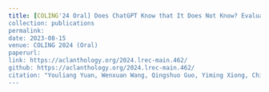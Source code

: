 ```yaml
---
title: [COLING'24 Oral] Does ChatGPT Know that It Does Not Know? Evaluating the Black-Box Calibration of ChatGPT 
collection: publications
permalink:  
date: 2023-08-15
venue: COLING 2024 (Oral)
paperurl: 
link: https://aclanthology.org/2024.lrec-main.462/
github: https://aclanthology.org/2024.lrec-main.462/
citation: "Youliang Yuan, Wenxuan Wang, Qingshuo Guo, Yiming Xiong, Chihao Shen and Pinjia He <br><i>COLING 2024 (Oral)</i>"
---
```

